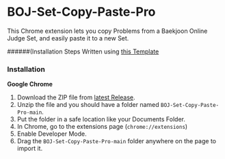 # BOJ-Set-Copy-Paste-Pro
This Chrome extension lets you copy Problems from a Baekjoon Online Judge Set, and easily paste it to a new Set.

######(Installation Steps Written using [this Template](https://github.com/iamadamdev/bypass-paywalls-chrome#installation-instructions)
### Installation
**Google Chrome**
1. Download the ZIP file from [latest Release](https://github.com/Pentagon03/BOJ-Set-Copy-Paste-Pro/releases/tag/Chrome).
2. Unzip the file and you should have a folder named `BOJ-Set-Copy-Paste-Pro-main`.
3. Put the folder in a safe location like your Documents Folder.
4. In Chrome, go to the extensions page (`chrome://extensions`)
5. Enable Developer Mode.
6. Drag the `BOJ-Set-Copy-Paste-Pro-main` folder anywhere on the page to import it.
